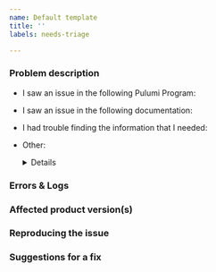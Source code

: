 ```yaml
---
name: Default template
title: ''
labels: needs-triage

---
```


### Problem description

<!--Briefly describe the issue that you've found.
    For general questions, join us on https://pulumi-community.slack.com/. -->

- I saw an issue in the following Pulumi Program: <URL>

- I saw an issue in the following documentation: <URL>

- I had trouble finding the information that I needed: <URL>

- Other: <DETAILS>

### Errors & Logs

<!-- If there are any relevant error messages and logs that further describe the issue, please list them out.-->

### Affected product version(s)

<!-- If the issue is specific to a Pulumi product version, let us know which version(s). -->

### Reproducing the issue

<!-- If possible, please include a full Pulumi program tar'd or zipped up that reproduces the error. -->

### Suggestions for a fix

<!--If you have specific ideas about how we can fix this, let us know, or [create a pull request](https://github.com/pulumi/pulumi-eks/pull/new/. :) -->


<!-- To improve this template, edit the .github/ISSUE_TEMPLATE.md file -->
